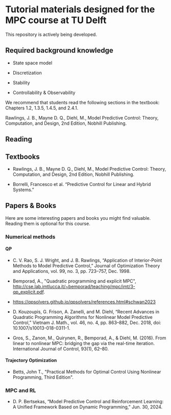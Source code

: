 # Tutorial materials designed for the MPC course at TU Delft

This repository is actively being developed.

## Required background knowledge
- State space model 

- Discretization

- Stability

- Controllability & Observability

We recommend that students read the following sections in the textbook: Chapters 1.2, 1.3.5, 1.4.5, and 2.4.1.

Rawlings, J. B., Mayne D. Q., Diehl, M., Model Predictive Control: Theory, Computation, and Design, 2nd Edition, Nobhill Publishing.

## Reading

## Textbooks

- Rawlings, J. B., Mayne D. Q., Diehl, M., Model Predictive Control: Theory, Computation, and Design, 2nd Edition, Nobhill Publishing.

- Borrelli, Francesco et al. “Predictive Control for Linear and Hybrid Systems.”

## Papers & Books

Here are some interesting papers and books you might find valuable. Reading them is optional for this course.

### Numerical methods 

#### QP

- C. V. Rao, S. J. Wright, and J. B. Rawlings, “Application of Interior-Point Methods to Model Predictive Control,” Journal of Optimization Theory and Applications, vol. 99, no. 3, pp. 723–757, Dec. 1998.

- Bemporad, A., "Quadratic programming and explicit MPC", http://cse.lab.imtlucca.it/~bemporad/teaching/mpc/imt/3-qp_explicit.pdf.

- https://qpsolvers.github.io/qpsolvers/references.html#schwan2023

- D. Kouzoupis, G. Frison, A. Zanelli, and M. Diehl, “Recent Advances in Quadratic Programming Algorithms for Nonlinear Model Predictive Control,” Vietnam J. Math., vol. 46, no. 4, pp. 863–882, Dec. 2018, doi: 10.1007/s10013-018-0311-1.

- Gros, S., Zanon, M., Quirynen, R., Bemporad, A., & Diehl, M. (2016). From linear to nonlinear MPC: bridging the gap via the real-time iteration. International Journal of Control, 93(1), 62–80.

#### Trajectory Optimization

- Betts, John T., "Practical Methods for Optimal Control Using Nonlinear Programming, Third Edition".

### MPC and RL

- D. P. Bertsekas, “Model Predictive Control and Reinforcement Learning: A Unified Framework Based on Dynamic Programming,” Jun. 30, 2024.


